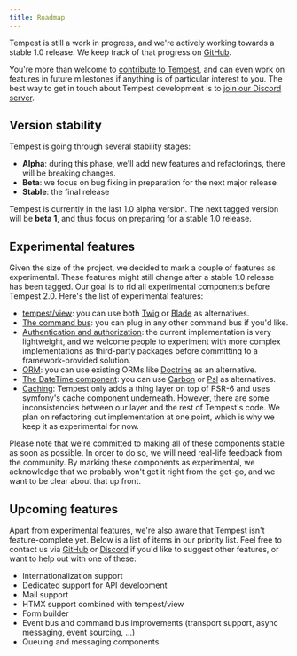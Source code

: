 ```yaml
---
title: Roadmap
---
```


Tempest is still a work in progress, and we're actively working towards a stable 1.0 release. We keep track of that progress on [GitHub](https://github.com/tempestphp/tempest-framework/milestones).

You're more than welcome to [contribute to Tempest](https://github.com/tempestphp/tempest-framework), and can even work on features in future milestones if anything is of particular interest to you. The best way to get in touch about Tempest development is to [join our Discord server](https://discord.gg/pPhpTGUMPQ).

## Version stability

Tempest is going through several stability stages:

- **Alpha**: during this phase, we'll add new features and refactorings, there will be breaking changes.
- **Beta**: we focus on bug fixing in preparation for the next major release
- **Stable**: the final release

Tempest is currently in the last 1.0 alpha version. The next tagged version will be **beta 1**, and thus focus on preparing for a stable 1.0 release.

## Experimental features

Given the size of the project, we decided to mark a couple of features as experimental. These features might still change after a stable 1.0 release has been tagged. Our goal is to rid all experimental components before Tempest 2.0. Here's the list of experimental features:

- [tempest/view](/main/essentials/views): you can use both [Twig](/main/essentials/views#using-twig) or [Blade](/main/essentials/views#using-blade) as alternatives.
- [The command bus](/main/tempest-in-depth/commands): you can plug in any other command bus if you'd like.
- [Authentication and authorization](/main/tempest-in-depth/auth): the current implementation is very lightweight, and we welcome people to experiment with more complex implementations as third-party packages before committing to a framework-provided solution.
- [ORM](/main/essentials/models): you can use existing ORMs like [Doctrine](https://www.doctrine-project.org/) as an alternative.
- [The DateTime component](https://github.com/tempestphp/tempest-framework/tree/main/src/Tempest/DateTime): you can use [Carbon](https://carbon.nesbot.com/docs/) or [Psl](https://github.com/azjezz/psl) as alternatives.
- [Caching](/main/tempest-in-depth/caching): Tempest only adds a thing layer on top of PSR-6 and uses symfony's cache component underneath. However, there are some inconsistencies between our layer and the rest of Tempest's code. We plan on refactoring out implementation at one point, which is why we keep it as experimental for now.

Please note that we're committed to making all of these components stable as soon as possible. In order to do so, we will need real-life feedback from the community. By marking these components as experimental, we acknowledge that we probably won't get it right from the get-go, and we want to be clear about that up front.

## Upcoming features

Apart from experimental features, we're also aware that Tempest isn't feature-complete yet. Below is a list of items in our priority list. Feel free to contact us via [GitHub](https://github.com/tempestphp/tempest-framework) or [Discord](https://tempestphp.com/discord) if you'd like to suggest other features, or want to help out with one of these:

- Internationalization support
- Dedicated support for API development
- Mail support
- HTMX support combined with tempest/view
- Form builder
- Event bus and command bus improvements (transport support, async messaging, event sourcing, …)
- Queuing and messaging components

